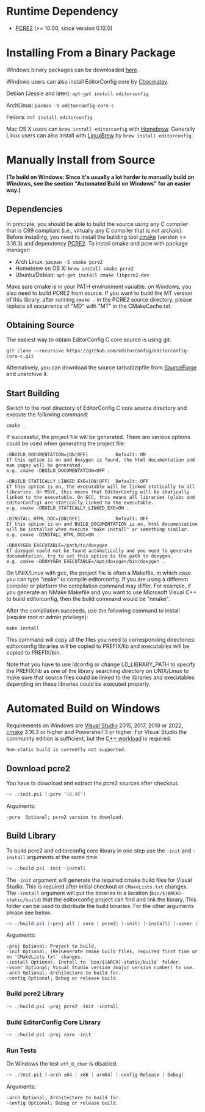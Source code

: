 Runtime Dependency
==================

- [PCRE2][] (>= 10.00, since version 0.12.0)

Installing From a Binary Package
================================

Windows binary packages can be downloaded [here](http://sourceforge.net/projects/editorconfig/files/EditorConfig-C-Core/).

Windows users can also install EditorConfig core by [Chocolatey](http://chocolatey.org/packages/editorconfig.core).

Debian (Jessie and later): `apt-get install editorconfig`

ArchLinux: `pacman -S editorconfig-core-c`

Fedora: `dnf install editorconfig`

Mac OS X users can `brew install editorconfig` with [Homebrew](http://brew.sh).
Generally Linux users can also install with [LinuxBrew](https://github.com/Homebrew/linuxbrew)
by `brew install editorconfig`.

Manually Install from Source
============================

**(To build on Windows: Since it's usually a lot harder to manually build on Windows, see the
section "Automated Build on Windows" for an easier way.)**

Dependencies
------------

In principle, you should be able to build the source using any C compiler that
is C99 compliant (i.e., virtually any C compiler that is not archaic). Before
installing, you need to install the building tool [cmake][] (version >= 3.16.3)
and dependency [PCRE2][]. To install cmake and pcre with package manager:

- Arch Linux: `pacman -S cmake pcre2`
- Homebrew on OS X: `brew install cmake pcre2`
- Ubuntu/Debian: `apt-get install cmake libpcre2-dev`

Make sure cmake is in your PATH environment variable. on Windows, you also need
to build PCRE2 from source. If you want to build the MT version of this library,
after running `cmake .` in the PCRE2 source directory, please replace all
occurrence of "MD" with "MT" in the CMakeCache.txt.

Obtaining Source
----------------

The easiest way to obtain EditorConfig C core source is using git:

    git clone --recursive https://github.com/editorconfig/editorconfig-core-c.git

Alternatively, you can download the source tarball/zipfile from [SourceForge][]
and unarchive it.

Start Building
--------------

Switch to the root directory of EditorConfig C core source directory and execute
the following command:

    cmake .

If successful, the project file will be generated. There are various options
could be used when generating the project file:

    -DBUILD_DOCUMENTATION=[ON|OFF]          Default: ON
    If this option is on and doxygen is found, the html documentation and
    man pages will be generated.
    e.g. cmake -DBUILD_DOCUMENTATION=OFF .

    -DBUILD_STATICALLY_LINKED_EXE=[ON|OFF]  Default: OFF
    If this option is on, the executable will be linked statically to all
    libraries. On MSVC, this means that EditorConfig will be statically
    linked to the executable. On GCC, this means all libraries (glibc and 
    EditorConfig) are statically linked to the executable.
    e.g. cmake -DBUILD_STATICALLY_LINKED_EXE=ON .

    -DINSTALL_HTML_DOC=[ON|OFF]             Default: OFF
    If this option is on and BUILD_DOCUMENTATION is on, html documentation
    will be installed when execute "make install" or something similar.
    e.g. cmake -DINSTALL_HTML_DOC=ON .

    -DDOXYGEN_EXECUTABLE=/path/to/doxygen
    If doxygen could not be found automatically and you need to generate
    documentation, try to set this option to the path to doxygen.
    e.g. cmake -DDOXYGEN_EXECUTABLE=/opt/doxygen/bin/doxygen .

On UNIX/Linux with gcc, the project file is often a Makefile, in which case you
can type "make" to compile editorconfig.  If you are using a different compiler
or platform the compilation command may differ. For example, if you generate an
NMake Makefile and you want to use Microsoft Visual C++ to build editorconfig,
then the build command would be "nmake".

After the compilation succeeds, use the following command to install (require
root or admin privilege):

    make install

This command will copy all the files you need to corresponding directories:
editorconfig libraries will be copied to PREFIX/lib and executables will be
copied to PREFIX/bin.

Note that you have to use ldconfig or change LD_LIBRARY_PATH to specify the
PREFIX/lib as one of the library searching directory on UNIX/Linux to make sure
that source files could be linked to the libraries and executables depending on
these libraries could be executed properly.

Automated Build on Windows
==========================

Requirements on Windows are [Visual Studio] 2015, 2017, 2019 or 2022, [cmake] 3.16.3 or higher and Powershell 3 or higher. For Visual Studio the community edition is sufficient, but the [C++ workload](https://docs.microsoft.com/en-us/cpp/build/vscpp-step-0-installation?view=vs-2017) is required.

    Non-static build is currently not supported.

Download pcre2
--------------

You have to download and extract the pcre2 sources after checkout.

```powershell
~> ./init.ps1 [-pcre "10.45"]
```

Arguments:

    -pcre  Optional; pcre2 version to download.

Build Library
-------------

To build pcre2 and editorconfig core library in one step use the `-init` and `-install` arguments at the same time.

```powershell
~> ./build.ps1 -init -install
```

The `-init` argument will generate the required cmake build files for Visual Studio. This is required after initial checkout or `CMakeLists.txt` changes.
The `-install` argument will put the binaries to a location (`bin/$(ARCH)-static/build`) that the editorconfig project can find and link the library. This folder can be used to distribute the build binaries.
For the other arguments please see below.

```powershell
~> ./build.ps1 [-proj all | core | pcre2] [-init] [-install] [-vsver 17 | 16 | 15 | 14 ] [-arch x64 | x86 | arm64] [-config Release | Debug]
```

Arguments:

    -proj Optional; Project to build.
    -init Optional; (Re)Generate cmake build files, required first time or on `CMakeLists.txt` changes.
    -install Optional; Install to `bin/$(ARCH)-static/build` folder.
    -vsver Optional; Visual Studio version (major version number) to use.
    -arch Optional; Architecture to build for.
    -config Optional; Debug or release build.

### Build pcre2 Library

```powershell
~> ./build.ps1 -proj pcre2 -init -install
```

### Build EditorConfig Core Library

```powershell
~> ./build.ps1 -proj core -init
```


### Run Tests
On Windows the test `utf_8_char` is disabled.

```powershell
~> ./test.ps1 [-arch x64 | x86 | arm64] [-config Release | Debug]
```

Arguments:

    -arch Optional; Architecture to build for.
    -config Optional; Debug or release build.
 

[cmake]: https://cmake.org
[PCRE2]: https://pcre.org/
[Visual Studio]: https://visualstudio.microsoft.com
[SourceForge]: https://sourceforge.net/projects/editorconfig/files/EditorConfig-C-Core/

